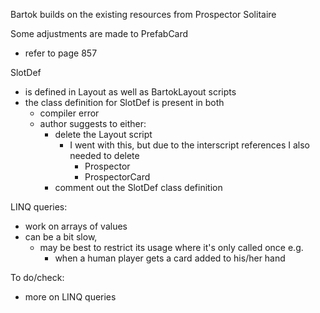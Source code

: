 Bartok builds on the existing resources from Prospector Solitaire

Some adjustments are made to PrefabCard
- refer to page 857

SlotDef
- is defined in Layout as well as BartokLayout scripts
- the class definition for SlotDef is present in both
  - compiler error
  - author suggests to either:
    - delete the Layout script
      - I went with this, but due to the interscript references I also needed to delete
        - Prospector
        - ProspectorCard
    - comment out the SlotDef class definition

LINQ queries:
- work on arrays of values
- can be a bit slow,
  - may be best to restrict its usage where it's only called once e.g.
    - when a human player gets a card added to his/her hand

To do/check:
- more on LINQ queries